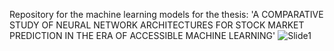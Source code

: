 Repository for the machine learning models for the thesis: 'A COMPARATIVE STUDY OF NEURAL NETWORK ARCHITECTURES FOR STOCK MARKET PREDICTION IN THE ERA OF ACCESSIBLE MACHINE LEARNING'
![Slide1](https://github.com/gino23odar/ThesisMLmodels/assets/43919172/3092d6c4-d048-4dea-a495-7fa4629c6696)
